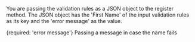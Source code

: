 You are passing the validation rules as a JSON object to the register method. The JSON object has the 'First Name' of the input validation rules as its key and the 'error message' as the value.

{required: 'error message'}
Passing a message in case the name fails
